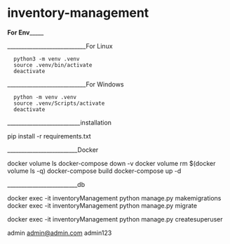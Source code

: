 # inventory-management

________________For Env_____________________

____________________________For Linux

      python3 -m venv .venv
      source .venv/bin/activate
      deactivate
____________________________For Windows

      python -m venv .venv
      source .venv/Scripts/activate 
      deactivate


__________________________installation

pip install -r requirements.txt


_________________________Docker

docker volume ls
docker-compose down -v
docker volume rm $(docker volume ls -q)
docker-compose build
docker-compose up -d


_________________________db


docker exec -it inventoryManagement python manage.py makemigrations
docker exec -it inventoryManagement python manage.py migrate

docker exec -it inventoryManagement python manage.py createsuperuser

admin
admin@admin.com
admin123